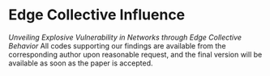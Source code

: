 # Edge Collective Influence
*Unveiling Explosive Vulnerability in Networks through Edge Collective Behavior*
All codes supporting our findings are available from the corresponding author upon reasonable request, and the final version will be available as soon as the paper is accepted.
